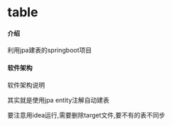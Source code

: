 # table

#### 介绍
利用jpa建表的springboot项目

#### 软件架构
软件架构说明

其实就是使用jpa entity注解自动建表

要注意用idea运行,需要删除target文件,要不有的表不同步